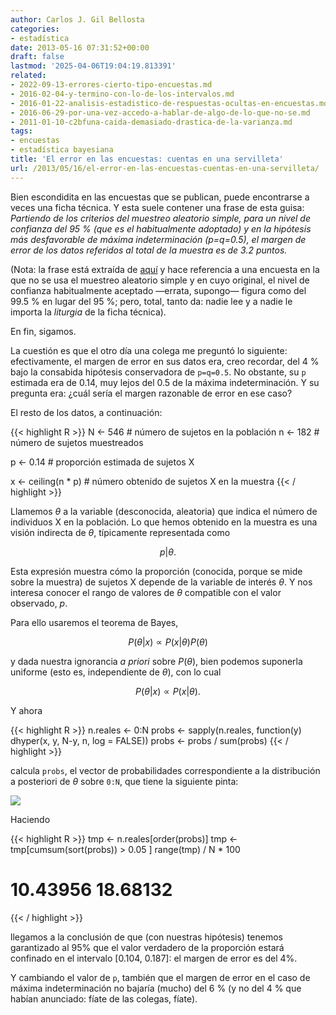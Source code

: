 ```yaml
---
author: Carlos J. Gil Bellosta
categories:
- estadística
date: 2013-05-16 07:31:52+00:00
draft: false
lastmod: '2025-04-06T19:04:19.813391'
related:
- 2022-09-13-errores-cierto-tipo-encuestas.md
- 2016-02-04-y-termino-con-lo-de-los-intervalos.md
- 2016-01-22-analisis-estadistico-de-respuestas-ocultas-en-encuestas.md
- 2016-06-29-por-una-vez-accedo-a-hablar-de-algo-de-lo-que-no-se.md
- 2011-01-10-c2bfuna-caida-demasiado-drastica-de-la-varianza.md
tags:
- encuestas
- estadística bayesiana
title: 'El error en las encuestas: cuentas en una servilleta'
url: /2013/05/16/el-error-en-las-encuestas-cuentas-en-una-servilleta/
---
```


Bien escondidita en las encuestas que se publican, puede encontrarse a veces una ficha técnica. Y esta suele contener una frase de esta guisa: _Partiendo de los criterios del muestreo aleatorio simple, para un nivel de confianza del 95 % (que es el habitualmente adoptado) y en la hipótesis más desfavorable de máxima indeterminación (p=q=0.5), el margen de error de los datos referidos al total de la muestra es de 3.2 puntos._

(Nota: la frase está extraída de [aquí](http://blogs.elpais.com/metroscopia/2013/05/barometro-electoral-mayo-2013.html) y hace referencia a una encuesta en la que no se usa el muestreo aleatorio simple y en cuyo original, el nivel de confianza habitualmente aceptado —errata, supongo— figura como del 99.5 % en lugar del 95 %; pero, total, tanto da: nadie lee y a nadie le importa la _liturgia_ de la ficha técnica).

En fin, sigamos.

La cuestión es que el otro día una colega me preguntó lo siguiente: efectivamente, el margen de error en sus datos era, creo recordar, del 4 % bajo la consabida hipótesis conservadora de `p=q=0.5`. No obstante, su `p` estimada era de 0.14, muy lejos del 0.5 de la máxima indeterminación. Y su pregunta era: ¿cuál sería el margen razonable de error en ese caso?

El resto de los datos, a continuación:

{{< highlight R >}}
N <- 546   # número de sujetos en la población
n <- 182   # número de sujetos muestreados

p <- 0.14  # proporción estimada de sujetos X

x <- ceiling(n * p)  # número obtenido de sujetos X en la muestra
{{< / highlight >}}

Llamemos $\theta$ a la variable (desconocida, aleatoria) que indica el número de individuos X en la población. Lo que hemos obtenido en la muestra es una visión indirecta de $\theta$, típicamente representada como

$$ p | \theta.$$

Esta expresión muestra cómo la proporción (conocida, porque se mide sobre la muestra) de sujetos X depende de la variable de interés $\theta$. Y nos interesa conocer el rango de valores de $\theta$ compatible con el valor observado, $p$.

Para ello usaremos el teorema de Bayes,

$$ P(\theta | x) \propto P(x | \theta) P(\theta)$$

y dada nuestra ignorancia _a priori_ sobre $P(\theta)$, bien podemos suponerla uniforme (esto es, independiente de $\theta$), con lo cual

$$ P(\theta | x) \propto P(x | \theta).$$

Y ahora

{{< highlight R >}}
n.reales <- 0:N
probs <- sapply(n.reales, function(y) dhyper(x, y, N-y, n, log = FALSE))
probs <- probs / sum(probs)
{{< / highlight >}}

calcula `probs`, el vector de probabilidades correspondiente a la distribución a posteriori de $\theta$ sobre `0:N`, que tiene la siguiente pinta:

[![](/wp-uploads/2013/05/distr_posteriori_encuesta.png#center)
](/wp-uploads/2013/05/distr_posteriori_encuesta.png#center)

Haciendo

{{< highlight R >}}
tmp <- n.reales[order(probs)]
tmp <- tmp[cumsum(sort(probs)) > 0.05 ]
range(tmp) / N * 100
# 10.43956 18.68132
{{< / highlight >}}

llegamos a la conclusión de que (con nuestras hipótesis) tenemos garantizado al 95% que el valor verdadero de la proporción estará confinado en el intervalo [0.104, 0.187]: el margen de error es del 4%.

Y cambiando el valor de `p`, también que el margen de error en el caso de máxima indeterminación no bajaría (mucho) del 6 % (y no del 4 % que habían anunciado: fíate de las colegas, fíate).